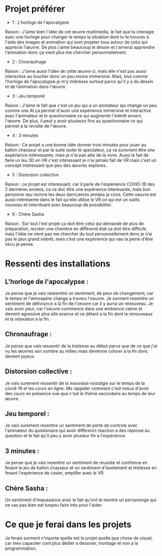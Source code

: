# Projet préférer


- 1 : L'horloge de l'apocalypse

Raison : J'aime bien l'idée de cet œuvre multimédia, le fait que tu interagie avec une horloge pour changer le temps la situation dont tu te trouves à l'aide des images et animation qui sont projeter tous autour de celui qui apprécie l'œuvre.
De plus j'aime beaucoup le dessin et j'aimerai apprendre l'animation donc ça vient plus me chercher personnellement.


- 2 : Chronaufrage

Raison : J'aime aussi l'idée de cette œuvre ci, mais elle n'est pas aussi interactive au toucher donc un peu moins immersive. Mais, tout comme l'horloge de l'apocalypse je m’y intéresse surtout parce qu'il y a du dessin et de l’animation dans l'œuvre.


- 3 : Jeu temporel

Raison : J'aime le fait que c'est un jeu qui a un animateur qui change un peu comme une AI ça permet d'avoir une expérience immersive et interactive avec l'animateur et le questionnaire ce qui augmente l'intérêt envers l'œuvre. De plus, il peut y avoir plusieurs fins au questionnaire ce qui permet à la revisite de l'œuvre.

- 4 : 3 minutes

Raison : Ce projet a une bonne idée donner trois minutes pour jouer au ballon chasseur et par la suite isoler le spectateur, ça va surement être une expérience intéressante, mais je n'ai pas atte de la vivre. Aussi le fait de faire un leu 3D en VR c'est intéressant je n'ai jamais fait de VR mais c'est un concept intéressant que peu des œuvres explores.


- 5 : Distorsion collective

Raison : ce projet est interessant, car il parle de l'éspérience COVID-19 des 2 dernières annèes, ca va doc être une expérience interesante, mais bon personne veu revivre les deux derni;èeres années je crois. Cette oeuvre est aussi intérésente dans le fait qu'elle utilise le VR ce qui est un outils nouveau et interrésant avec beaucoup de possibiliter.


- 6 : Chère Sasha

Raison : Sur tout l'est projet ça doit être celui qui demande de plus de préparation, recréer une chambre en différend état ça doit être difficile, mais l'idée ne vient pas me chercher du tout personnellement donc je n’ai pas le plus grand intérêt, mais c’est une expérience qui vau la peine d'être vécu je pense.


# Ressenti des installations


## L'horloge de l'apocalypse :

Je pense que je vais reseentire un sentiment, de peur de changement, car le temps et l'atmospére change a travers l'oeuvre. Je surment resentire un sentiment de délivrance a la fin de l'oeuvre car il y aurra un renouveau. Je vais avoir peur, car l'oeuvre commence dans une embience calme et devient agressive plus elle avance et ce détant a la fin dont le renouveaux et la relaxation a la fin.

## Chronaufrage :

Je pense que vais ressentir de la tristesse au début parce que de ce que j'ai vu les œuvres son sombre au milieu mais devienne colorer à la fin donc devient joyeux.

## Distorsion collective :

Je vais surement ressentir de la mauvaise nostalgie sur le temps de la covid-19 et les cours en ligne. Me rappeler comment c'est mieux d'avoir des cours en présence vue que c'est le thème secondaire au temps de leur œuvre.

## Jeu temporel :

Je vais surement resentire un sentiment de perte de controle avec l'animateur du quistionaire qui avoir différenct réaction a des réponse au question et le fait qu'il peu y avoir plusieur fin a l'expérience.

## 3 minutes :

Je pense que je vais resentire un sentiment de réussite et confience en fesant le jeu de ballon chasseur et un sentiment d'issolement et tristesse en fesant l'expérience de casier, emplifer avec le VR.

## Chère Sasha :

Un sentiment d'impussance avec le fait qu'ont te montre un perssonnge qui ne vas pas bien est tunpeu faire très pour l'aider.


# Ce que je ferai dans les projets

Je ferais surment n'inporte quelle est le projet quelle que chose de visuel, car mes capaciter cont plus dédier a dessiner, montage et non a la programmation. 
